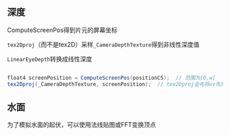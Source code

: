 ## 深度

ComputeScreenPos得到片元的屏幕坐标



`tex2Dproj`（而不是tex2D）采样`_CameraDepthTexture`得到非线性深度值

`LinearEyeDepth`转换成线性深度

``` glsl

float4 screenPosition = ComputeScreenPos(positionCS);  // 范围为[0,w]
tex2Dproj(_CameraDepthTexture, screenPosition);  // tex2Dproj会先将uv先除以w再进行采样，即使用范围为[0,1]的uv进行采样
```



## 水面

为了模拟水面的起伏，可以使用法线贴图或FFT变换顶点